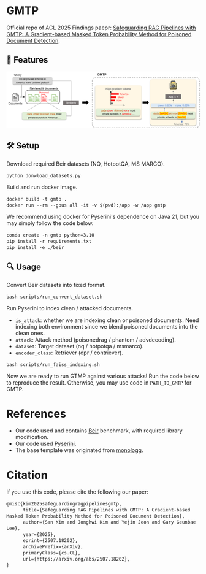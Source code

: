 # GMTP

Official repo of ACL 2025 Findings paepr: [Safeguarding RAG Pipelines with GMTP: A Gradient-based Masked Token Probability Method for Poisoned Document Detection](https://arxiv.org/abs/2507.18202).


## 🚀 Features
![](./images/figure0-re.png)


## 🛠️ Setup
Download required Beir datasets (NQ, HotpotQA, MS MARCO).
```
python donwload_datasets.py
```
Build and run docker image.
```
docker build -t gmtp .
docker run --rm --gpus all -it -v $(pwd):/app -w /app gmtp
```
We recommend using docker for Pyserini's dependence on Java 21, but you may simply follow the code below.
```
conda create -n gmtp python=3.10
pip install -r requirements.txt
pip install -e ./beir
```

## 🔍 Usage
Convert Beir datasets into fixed format.
```
bash scripts/run_convert_dataset.sh
```
Run Pyserini to index clean / attacked documents.
- `is_attack`: whether we are indexing clean or poisoned documents. Need indexing both environment since we blend poisoned documents into the clean ones.
- `attack`: Attack method (poisonedrag / phantom / advdecoding).
- `dataset`: Target dataset (nq / hotpotqa / msmarco).
- `encoder_class`: Retriever (dpr / contriever).
```
bash scripts/run_faiss_indexing.sh
```
Now we are ready to run GTMP against various attacks! Run the code below to reproduce the result. Otherwise, you may use code in `PATH_TO_GMTP` for GMTP.


# References
- Our code used and contains [Beir](https://github.com/beir-cellar/beir) benchmark, with required library modification.
- Our code used [Pyserini](https://github.com/castorini/pyserini/tree/master).
- The base template was originated from [monologg](https://github.com/monologg).

# Citation
If you use this code, please cite the following our paper:
```
@misc{kim2025safeguardingragpipelinesgmtp,
      title={Safeguarding RAG Pipelines with GMTP: A Gradient-based Masked Token Probability Method for Poisoned Document Detection}, 
      author={San Kim and Jonghwi Kim and Yejin Jeon and Gary Geunbae Lee},
      year={2025},
      eprint={2507.18202},
      archivePrefix={arXiv},
      primaryClass={cs.CL},
      url={https://arxiv.org/abs/2507.18202}, 
}
```
